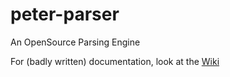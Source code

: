 # peter-parser
An OpenSource Parsing Engine

For (badly written) documentation, look at the [Wiki](https://github.com/lggassert/peter-parser/wiki)
